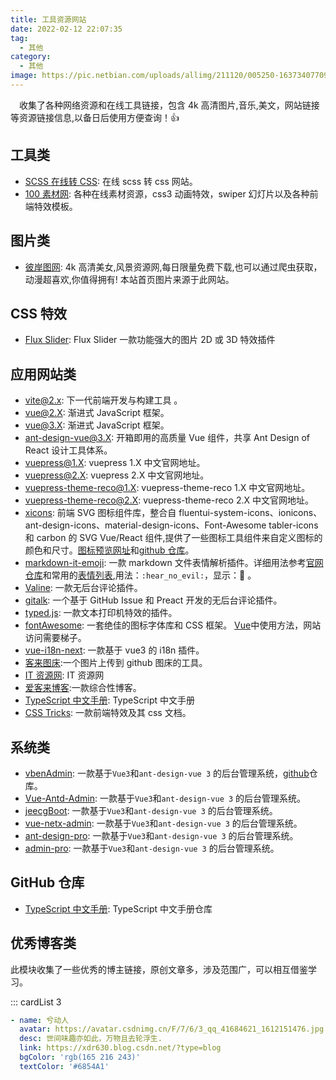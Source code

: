 ```yaml
---
title: 工具资源网站
date: 2022-02-12 22:07:35
tag:
  - 其他
category:
  - 其他
image: https://pic.netbian.com/uploads/allimg/211120/005250-1637340770973a.jpg
---
```


&emsp;收集了各种网络资源和在线工具链接，包含 4k 高清图片,音乐,美文，网站链接等资源链接信息,以备日后使用方便查询！👍

<!-- more -->

## 工具类

- [SCSS 在线转 CSS](https://www.sassmeister.com/): 在线 scss 转 css 网站。
- [100 素材网](http://www.100sucai.com/): 各种在线素材资源，css3 动画特效，swiper 幻灯片以及各种前端特效模板。

## 图片类

- [彼岸图网](https://pic.netbian.com/): 4k 高清美女,风景资源网,每日限量免费下载,也可以通过爬虫获取，动漫超喜欢,你值得拥有! 本站首页图片来源于此网站。

## CSS 特效

- [Flux Slider](https://www.joelambert.co.uk/flux/): Flux Slider 一款功能强大的图片 2D 或 3D 特效插件

## 应用网站类

- [vite@2.x](https://vitejs.cn/): 下一代前端开发与构建工具 。
- [vue@2.X](https://cn.vuejs.org/index.html): 渐进式 JavaScript 框架。
- [vue@3.X](https://v3.cn.vuejs.org/): 渐进式 JavaScript 框架。
- [ant-design-vue@3.X](https://next.antdv.com/docs/vue/introduce-cn/): 开箱即用的高质量 Vue 组件，共享 Ant Design of React 设计工具体系。
- [vuepress@1.X](https://v1.vuepress.vuejs.org/zh/): vuepress 1.X 中文官网地址。
- [vuepress@2.X](https://v2.vuepress.vuejs.org/zh/): vuepress 2.X 中文官网地址。
- [vuepress-theme-reco@1.X](https://vuepress-theme-reco.recoluan.com/): vuepress-theme-reco 1.X 中文官网地址。
- [vuepress-theme-reco@2.X](http://v2.vuepress-reco.recoluan.com//): vuepress-theme-reco 2.X 中文官网地址。
- [xicons](https://www.xicons.org/#/zh-CN/): 前端 SVG 图标组件库，整合自 fluentui-system-icons、ionicons、ant-design-icons、material-design-icons、Font-Awesome tabler-icons 和 carbon 的 SVG Vue/React 组件,提供了一些图标工具组件来自定义图标的颜色和尺寸。[图标预览网址](https://www.xicons.org)和[github 仓库](https://github.com/07akioni/xicons/blob/main/README.zh-CN.md#%E5%AE%89%E8%A3%85)。
- [markdown-it-emoji](https://github.com/markdown-it/markdown-it-emoji): 一款 markdown 文件表情解析插件。详细用法参考[官网仓库](https://github.com/markdown-it/markdown-it-emoji)和常用的[表情列表](https://github.com/markdown-it/markdown-it-emoji/blob/master/lib/data/full.json),用法：`:hear_no_evil:`，显示：:hear_no_evil: 。
- [Valine](https://valine.js.org/quickstart.html): 一款无后台评论插件。
- [gitalk](https://github.com/gitalk/gitalk/blob/master/readme-cn.md): 一个基于 GitHub Issue 和 Preact 开发的无后台评论插件。
- [typed.js](https://mattboldt.com/demos/typed-js/): 一款文本打印机特效的插件。
- [fontAwesome](https://fontawesome.com/): 一套绝佳的图标字体库和 CSS 框架。 [Vue](https://fontawesome.com/docs/web/use-with/vue/)中使用方法，网站访问需要梯子。
- [vue-i18n-next](https://github.com/intlify/vue-i18n-next): 一款基于 vue3 的 i18n 插件。
- [客来图床](https://img.itclan.cn/#/help):一个图片上传到 github 图床的工具。
- [IT 资源网](https://itclan.cn/): IT 资源网
- [爱客来博客](https://coder.itclan.cn/):一款综合性博客。
- [TypeScript 中文手册](https://bosens-china.github.io/Typescript-manual/): TypeScript 中文手册
- [CSS Tricks](https://qishaoxuan.github.io/css_tricks/): 一款前端特效及其 css 文档。

## 系统类

- [vbenAdmin](https://vvbin.cn/next/#/login): 一款基于`Vue3`和`ant-design-vue 3` 的后台管理系统，[github](https://github.com/vbenjs/vue-vben-admin)仓库。
- [Vue-Antd-Admin](https://iczer.gitee.io/vue-antd-admin/#/login): 一款基于`Vue3`和`ant-design-vue 3` 的后台管理系统。
- [jeecgBoot](http://boot3.jeecg.com/login?redirect=/dashboard/analysis): 一款基于`Vue3`和`ant-design-vue 3` 的后台管理系统。
- [vue-netx-admin](https://lyt-top.gitee.io/vue-next-admin-preview/#/login): 一款基于`Vue3`和`ant-design-vue 3` 的后台管理系统。
- [ant-design-pro](https://preview.pro.antdv.com/dashboard/workplace): 一款基于`Vue3`和`ant-design-vue 3` 的后台管理系统。
- [admin-pro](https://admin.makeit.vip/start): 一款基于`Vue3`和`ant-design-vue 3` 的后台管理系统。

## GitHub 仓库

- [TypeScript 中文手册](https://github.com/bosens-China/Typescript-manual): TypeScript 中文手册仓库

## 优秀博客类

此模块收集了一些优秀的博主链接，原创文章多，涉及范围广，可以相互借鉴学习。

::: cardList 3

```yaml
- name: 兮动人
  avatar: https://avatar.csdnimg.cn/F/7/6/3_qq_41684621_1612151476.jpg
  desc: 世间味趣亦如此，万物且去轮浮生.
  link: https://xdr630.blog.csdn.net/?type=blog
  bgColor: 'rgb(165 216 243)'
  textColor: '#6854A1'
```
